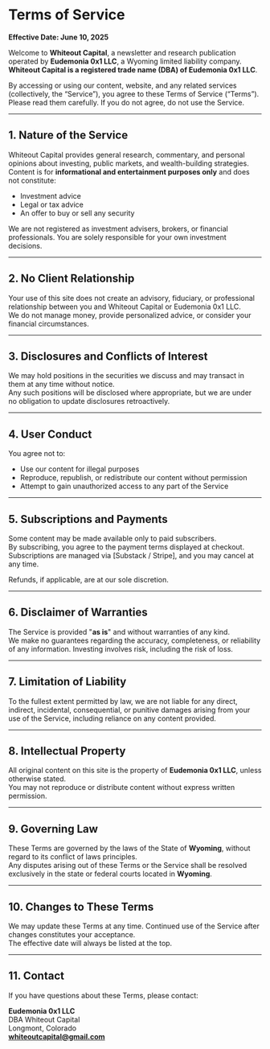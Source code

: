 # Terms of Service

**Effective Date: June 10, 2025**

Welcome to **Whiteout Capital**, a newsletter and research publication operated by **Eudemonia 0x1 LLC**, a Wyoming limited liability company. **Whiteout Capital is a registered trade name (DBA) of Eudemonia 0x1 LLC**.

By accessing or using our content, website, and any related services (collectively, the “Service”), you agree to these Terms of Service (“Terms”).  
Please read them carefully. If you do not agree, do not use the Service.

---

## 1. Nature of the Service

Whiteout Capital provides general research, commentary, and personal opinions about investing, public markets, and wealth-building strategies. Content is for **informational and entertainment purposes only** and does not constitute:

- Investment advice  
- Legal or tax advice  
- An offer to buy or sell any security

We are not registered as investment advisers, brokers, or financial professionals. You are solely responsible for your own investment decisions.

---

## 2. No Client Relationship

Your use of this site does not create an advisory, fiduciary, or professional relationship between you and Whiteout Capital or Eudemonia 0x1 LLC.  
We do not manage money, provide personalized advice, or consider your financial circumstances.

---

## 3. Disclosures and Conflicts of Interest

We may hold positions in the securities we discuss and may transact in them at any time without notice.  
Any such positions will be disclosed where appropriate, but we are under no obligation to update disclosures retroactively.

---

## 4. User Conduct

You agree not to:

- Use our content for illegal purposes  
- Reproduce, republish, or redistribute our content without permission  
- Attempt to gain unauthorized access to any part of the Service

---

## 5. Subscriptions and Payments

Some content may be made available only to paid subscribers.  
By subscribing, you agree to the payment terms displayed at checkout. Subscriptions are managed via [Substack / Stripe], and you may cancel at any time.

Refunds, if applicable, are at our sole discretion.

---

## 6. Disclaimer of Warranties

The Service is provided "**as is**" and without warranties of any kind.  
We make no guarantees regarding the accuracy, completeness, or reliability of any information. Investing involves risk, including the risk of loss.

---

## 7. Limitation of Liability

To the fullest extent permitted by law, we are not liable for any direct, indirect, incidental, consequential, or punitive damages arising from your use of the Service, including reliance on any content provided.

---

## 8. Intellectual Property

All original content on this site is the property of **Eudemonia 0x1 LLC**, unless otherwise stated.  
You may not reproduce or distribute content without express written permission.

---

## 9. Governing Law

These Terms are governed by the laws of the State of **Wyoming**, without regard to its conflict of laws principles.  
Any disputes arising out of these Terms or the Service shall be resolved exclusively in the state or federal courts located in **Wyoming**.

---

## 10. Changes to These Terms

We may update these Terms at any time. Continued use of the Service after changes constitutes your acceptance.  
The effective date will always be listed at the top.

---

## 11. Contact

If you have questions about these Terms, please contact:

**Eudemonia 0x1 LLC**  
DBA Whiteout Capital  
Longmont, Colorado  
**whiteoutcapital@gmail.com**
